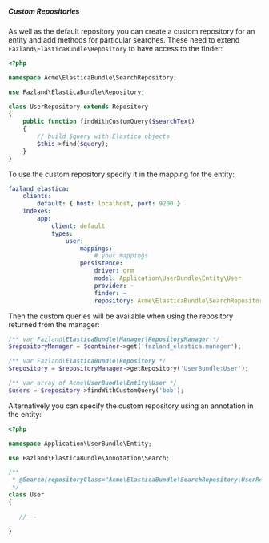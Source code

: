 ##### Custom Repositories

As well as the default repository you can create a custom repository for an entity and add
methods for particular searches. These need to extend `Fazland\ElasticaBundle\Repository` to have
access to the finder:

```php
<?php

namespace Acme\ElasticaBundle\SearchRepository;

use Fazland\ElasticaBundle\Repository;

class UserRepository extends Repository
{
    public function findWithCustomQuery($searchText)
    {
        // build $query with Elastica objects
        $this->find($query);
    }
}
```

To use the custom repository specify it in the mapping for the entity:

```yaml
fazland_elastica:
    clients:
        default: { host: localhost, port: 9200 }
    indexes:
        app:
            client: default
            types:
                user:
                    mappings:
                        # your mappings
                    persistence:
                        driver: orm
                        model: Application\UserBundle\Entity\User
                        provider: ~
                        finder: ~
                        repository: Acme\ElasticaBundle\SearchRepository\UserRepository
```

Then the custom queries will be available when using the repository returned from the manager:

```php
/** var Fazland\ElasticaBundle\Manager\RepositoryManager */
$repositoryManager = $container->get('fazland_elastica.manager');

/** var Fazland\ElasticaBundle\Repository */
$repository = $repositoryManager->getRepository('UserBundle:User');

/** var array of Acme\UserBundle\Entity\User */
$users = $repository->findWithCustomQuery('bob');
```

Alternatively you can specify the custom repository using an annotation in the entity:

```php
<?php

namespace Application\UserBundle\Entity;

use Fazland\ElasticaBundle\Annotation\Search;

/**
 * @Search(repositoryClass="Acme\ElasticaBundle\SearchRepository\UserRepository")
 */
class User
{

   //---

}
```
